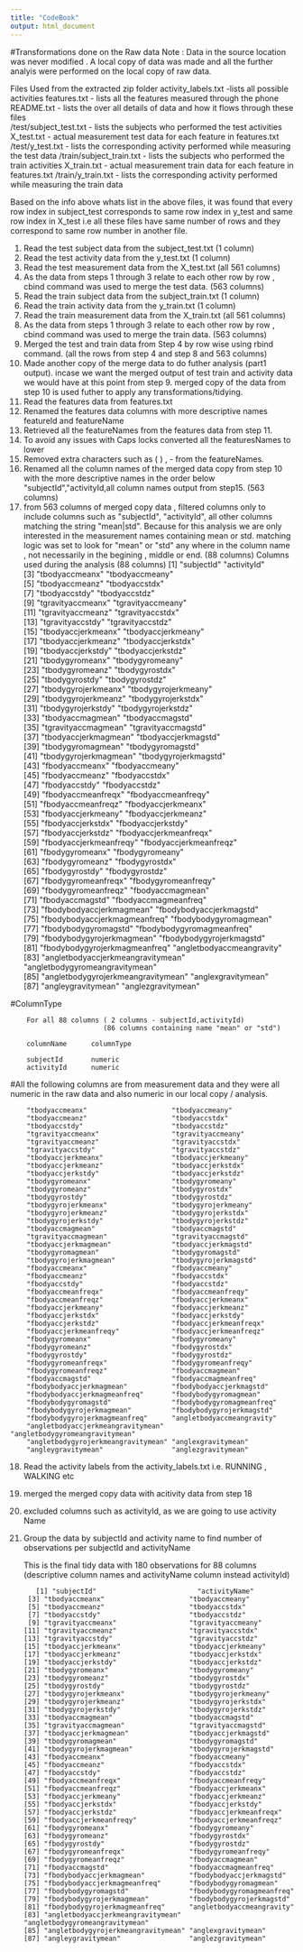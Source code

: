 ```yaml
---
title: "CodeBook"
output: html_document
---
```


#Transformations done on the Raw data
Note : Data in the source location was never modified .
A local copy of data was made and all the further analyis were performed on the
local copy of raw data.

Files Used from the extracted zip folder
activity_labels.txt -lists all possible activities 
features.txt     - lists all the features measured through the phone
README.txt       - lists the over all details of data and how it flows through these files  
/test/subject_test.txt - lists the subjects who performed the test activities
X_test.txt             - actual measurement test data for each feature in features.txt        
/test/y_test.txt       - lists the corresponding activity performed while measuring the test data
/train/subject_train.txt - lists the subjects who performed the train activities
X_train.txt             - actual measurement train data for each feature in features.txt 
/train/y_train.txt     - lists the corresponding activity performed while measuring the train data

Based on the info above whats list in the above files, it was found that 
every row index in subject_test corresponds to same row index in y_test and 
same row index in X_test i.e all these files have same number of rows and they 
correspond to same row number in another file.

1. Read the test subject data from the subject_test.txt (1 column)
2. Read the test activity data from the y_test.txt (1 column)
3. Read the test measurement data from the X_test.txt (all 561 columns)
4. As the data from steps 1 through 3 relate to each other row by 
   row , cbind command was used to merge the test data.   (563 columns)
5. Read the train subject data from the subject_train.txt (1 column)
6. Read the train activity data from the y_train.txt   (1 column)
7. Read the train measurement data from the X_train.txt (all 561 columns)
8. As the data from steps 1 through 3 relate to each other row by 
   row , cbind command was used to merge the train data.   (563 columns)
9. Merged the test and train data from Step 4 by row wise using rbind command.
   (all the rows from step 4 and step 8 and 563 columns)
10. Made another copy of the merge data to do futher analysis (part1 output).
    incase we want the merged  output of test train and activity data we would 
    have at this point from step 9. merged copy of the data from step 10 is used 
    futher to apply any transformations/tidying.
11. Read the features data from features.txt
12. Renamed the features data columns with more descriptive names 
    featureId and featureName
13. Retrieved all the featureNames from the features data from step 11.
14. To avoid any issues with Caps locks converted all the featuresNames to lower
15. Removed extra characters such as ( ) , -  from the featureNames. 
16. Renamed all the column names of the merged data copy from step 10 with the 
    more descriptive names in the order below
    "subjectId","activityId,all column names output from step15. (563 columns)
17. from 563 columns of merged copy data , filtered columns only to include
    columns such as "subjectId",
    "activityId", all other columns matching the string "mean|std".
    Because for this analysis we are only interested in the measurement names 
    containing mean or std. matching logic was set to look for "mean" or "std" 
    any where in the column name , not necessarily in the begining , middle or 
    end. (88 columns)
     Columns used during the analysis (88 columns)
         [1] "subjectId"                         "activityId"                       
         [3] "tbodyaccmeanx"                     "tbodyaccmeany"                    
         [5] "tbodyaccmeanz"                     "tbodyaccstdx"                     
         [7] "tbodyaccstdy"                      "tbodyaccstdz"                     
         [9] "tgravityaccmeanx"                  "tgravityaccmeany"                 
        [11] "tgravityaccmeanz"                  "tgravityaccstdx"                  
        [13] "tgravityaccstdy"                   "tgravityaccstdz"                  
        [15] "tbodyaccjerkmeanx"                 "tbodyaccjerkmeany"                
        [17] "tbodyaccjerkmeanz"                 "tbodyaccjerkstdx"                 
        [19] "tbodyaccjerkstdy"                  "tbodyaccjerkstdz"                 
        [21] "tbodygyromeanx"                    "tbodygyromeany"                   
        [23] "tbodygyromeanz"                    "tbodygyrostdx"                    
        [25] "tbodygyrostdy"                     "tbodygyrostdz"                    
        [27] "tbodygyrojerkmeanx"                "tbodygyrojerkmeany"               
        [29] "tbodygyrojerkmeanz"                "tbodygyrojerkstdx"                
        [31] "tbodygyrojerkstdy"                 "tbodygyrojerkstdz"                
        [33] "tbodyaccmagmean"                   "tbodyaccmagstd"                   
        [35] "tgravityaccmagmean"                "tgravityaccmagstd"                
        [37] "tbodyaccjerkmagmean"               "tbodyaccjerkmagstd"               
        [39] "tbodygyromagmean"                  "tbodygyromagstd"                  
        [41] "tbodygyrojerkmagmean"              "tbodygyrojerkmagstd"              
        [43] "fbodyaccmeanx"                     "fbodyaccmeany"                    
        [45] "fbodyaccmeanz"                     "fbodyaccstdx"                     
        [47] "fbodyaccstdy"                      "fbodyaccstdz"                     
        [49] "fbodyaccmeanfreqx"                 "fbodyaccmeanfreqy"                
        [51] "fbodyaccmeanfreqz"                 "fbodyaccjerkmeanx"                
        [53] "fbodyaccjerkmeany"                 "fbodyaccjerkmeanz"                
        [55] "fbodyaccjerkstdx"                  "fbodyaccjerkstdy"                 
        [57] "fbodyaccjerkstdz"                  "fbodyaccjerkmeanfreqx"            
        [59] "fbodyaccjerkmeanfreqy"             "fbodyaccjerkmeanfreqz"            
        [61] "fbodygyromeanx"                    "fbodygyromeany"                   
        [63] "fbodygyromeanz"                    "fbodygyrostdx"                    
        [65] "fbodygyrostdy"                     "fbodygyrostdz"                    
        [67] "fbodygyromeanfreqx"                "fbodygyromeanfreqy"               
        [69] "fbodygyromeanfreqz"                "fbodyaccmagmean"                  
        [71] "fbodyaccmagstd"                    "fbodyaccmagmeanfreq"              
        [73] "fbodybodyaccjerkmagmean"           "fbodybodyaccjerkmagstd"           
        [75] "fbodybodyaccjerkmagmeanfreq"       "fbodybodygyromagmean"             
        [77] "fbodybodygyromagstd"               "fbodybodygyromagmeanfreq"         
        [79] "fbodybodygyrojerkmagmean"          "fbodybodygyrojerkmagstd"          
        [81] "fbodybodygyrojerkmagmeanfreq"      "angletbodyaccmeangravity"         
        [83] "angletbodyaccjerkmeangravitymean"  "angletbodygyromeangravitymean"    
        [85] "angletbodygyrojerkmeangravitymean" "anglexgravitymean"                
        [87] "angleygravitymean"                 "anglezgravitymean" 
        
#ColumnType        

        For all 88 columns ( 2 columns - subjectId,activityId)
                           (86 columns containing name "mean" or "std")     
                           
        columnName      columnType
        
        subjectId       numeric
        activityId      numeric
        
#All the following columns are from measurement data and they were all numeric in the raw data
and also numeric in our local copy / analysis. 
        
        "tbodyaccmeanx"                     "tbodyaccmeany"                    
        "tbodyaccmeanz"                     "tbodyaccstdx"                     
        "tbodyaccstdy"                      "tbodyaccstdz"                     
        "tgravityaccmeanx"                  "tgravityaccmeany"                 
        "tgravityaccmeanz"                  "tgravityaccstdx"                  
        "tgravityaccstdy"                   "tgravityaccstdz"                  
        "tbodyaccjerkmeanx"                 "tbodyaccjerkmeany"                
        "tbodyaccjerkmeanz"                 "tbodyaccjerkstdx"                 
        "tbodyaccjerkstdy"                  "tbodyaccjerkstdz"                 
        "tbodygyromeanx"                    "tbodygyromeany"                   
        "tbodygyromeanz"                    "tbodygyrostdx"                    
        "tbodygyrostdy"                     "tbodygyrostdz"                    
        "tbodygyrojerkmeanx"                "tbodygyrojerkmeany"               
        "tbodygyrojerkmeanz"                "tbodygyrojerkstdx"                
        "tbodygyrojerkstdy"                 "tbodygyrojerkstdz"                
        "tbodyaccmagmean"                   "tbodyaccmagstd"                   
        "tgravityaccmagmean"                "tgravityaccmagstd"                
        "tbodyaccjerkmagmean"               "tbodyaccjerkmagstd"               
        "tbodygyromagmean"                  "tbodygyromagstd"                  
        "tbodygyrojerkmagmean"              "tbodygyrojerkmagstd"              
        "fbodyaccmeanx"                     "fbodyaccmeany"                    
        "fbodyaccmeanz"                     "fbodyaccstdx"                     
        "fbodyaccstdy"                      "fbodyaccstdz"                     
        "fbodyaccmeanfreqx"                 "fbodyaccmeanfreqy"                
        "fbodyaccmeanfreqz"                 "fbodyaccjerkmeanx"                
        "fbodyaccjerkmeany"                 "fbodyaccjerkmeanz"                
        "fbodyaccjerkstdx"                  "fbodyaccjerkstdy"                 
        "fbodyaccjerkstdz"                  "fbodyaccjerkmeanfreqx"            
        "fbodyaccjerkmeanfreqy"             "fbodyaccjerkmeanfreqz"            
        "fbodygyromeanx"                    "fbodygyromeany"                   
        "fbodygyromeanz"                    "fbodygyrostdx"                    
        "fbodygyrostdy"                     "fbodygyrostdz"                    
        "fbodygyromeanfreqx"                "fbodygyromeanfreqy"               
        "fbodygyromeanfreqz"                "fbodyaccmagmean"                  
        "fbodyaccmagstd"                    "fbodyaccmagmeanfreq"              
        "fbodybodyaccjerkmagmean"           "fbodybodyaccjerkmagstd"           
        "fbodybodyaccjerkmagmeanfreq"       "fbodybodygyromagmean"             
        "fbodybodygyromagstd"               "fbodybodygyromagmeanfreq"         
        "fbodybodygyrojerkmagmean"          "fbodybodygyrojerkmagstd"          
        "fbodybodygyrojerkmagmeanfreq"      "angletbodyaccmeangravity"         
        "angletbodyaccjerkmeangravitymean"  "angletbodygyromeangravitymean"    
        "angletbodygyrojerkmeangravitymean" "anglexgravitymean"                
        "angleygravitymean"                 "anglezgravitymean" 
18. Read the activity labels  from the activity_labels.txt 
    i.e. RUNNING , WALKING etc   
19. merged the merged copy data with acitivity data from step 18
20. excluded columns such as activityId, as we are going to use activity Name 
21. Group the data by subjectId and activity name to find number of observations 
    per subjectId and activityName
    
    This is the final tidy data with 180 observations for 88 columns 
    (descriptive column names and activityName column instead activityId)
            
           [1] "subjectId"                         "activityName"                     
         [3] "tbodyaccmeanx"                     "tbodyaccmeany"                    
         [5] "tbodyaccmeanz"                     "tbodyaccstdx"                     
         [7] "tbodyaccstdy"                      "tbodyaccstdz"                     
         [9] "tgravityaccmeanx"                  "tgravityaccmeany"                 
        [11] "tgravityaccmeanz"                  "tgravityaccstdx"                  
        [13] "tgravityaccstdy"                   "tgravityaccstdz"                  
        [15] "tbodyaccjerkmeanx"                 "tbodyaccjerkmeany"                
        [17] "tbodyaccjerkmeanz"                 "tbodyaccjerkstdx"                 
        [19] "tbodyaccjerkstdy"                  "tbodyaccjerkstdz"                 
        [21] "tbodygyromeanx"                    "tbodygyromeany"                   
        [23] "tbodygyromeanz"                    "tbodygyrostdx"                    
        [25] "tbodygyrostdy"                     "tbodygyrostdz"                    
        [27] "tbodygyrojerkmeanx"                "tbodygyrojerkmeany"               
        [29] "tbodygyrojerkmeanz"                "tbodygyrojerkstdx"                
        [31] "tbodygyrojerkstdy"                 "tbodygyrojerkstdz"                
        [33] "tbodyaccmagmean"                   "tbodyaccmagstd"                   
        [35] "tgravityaccmagmean"                "tgravityaccmagstd"                
        [37] "tbodyaccjerkmagmean"               "tbodyaccjerkmagstd"               
        [39] "tbodygyromagmean"                  "tbodygyromagstd"                  
        [41] "tbodygyrojerkmagmean"              "tbodygyrojerkmagstd"              
        [43] "fbodyaccmeanx"                     "fbodyaccmeany"                    
        [45] "fbodyaccmeanz"                     "fbodyaccstdx"                     
        [47] "fbodyaccstdy"                      "fbodyaccstdz"                     
        [49] "fbodyaccmeanfreqx"                 "fbodyaccmeanfreqy"                
        [51] "fbodyaccmeanfreqz"                 "fbodyaccjerkmeanx"                
        [53] "fbodyaccjerkmeany"                 "fbodyaccjerkmeanz"                
        [55] "fbodyaccjerkstdx"                  "fbodyaccjerkstdy"                 
        [57] "fbodyaccjerkstdz"                  "fbodyaccjerkmeanfreqx"            
        [59] "fbodyaccjerkmeanfreqy"             "fbodyaccjerkmeanfreqz"            
        [61] "fbodygyromeanx"                    "fbodygyromeany"                   
        [63] "fbodygyromeanz"                    "fbodygyrostdx"                    
        [65] "fbodygyrostdy"                     "fbodygyrostdz"                    
        [67] "fbodygyromeanfreqx"                "fbodygyromeanfreqy"               
        [69] "fbodygyromeanfreqz"                "fbodyaccmagmean"                  
        [71] "fbodyaccmagstd"                    "fbodyaccmagmeanfreq"              
        [73] "fbodybodyaccjerkmagmean"           "fbodybodyaccjerkmagstd"           
        [75] "fbodybodyaccjerkmagmeanfreq"       "fbodybodygyromagmean"             
        [77] "fbodybodygyromagstd"               "fbodybodygyromagmeanfreq"         
        [79] "fbodybodygyrojerkmagmean"          "fbodybodygyrojerkmagstd"          
        [81] "fbodybodygyrojerkmagmeanfreq"      "angletbodyaccmeangravity"         
        [83] "angletbodyaccjerkmeangravitymean"  "angletbodygyromeangravitymean"    
        [85] "angletbodygyrojerkmeangravitymean" "anglexgravitymean"                
        [87] "angleygravitymean"                 "anglezgravitymean" 

   
